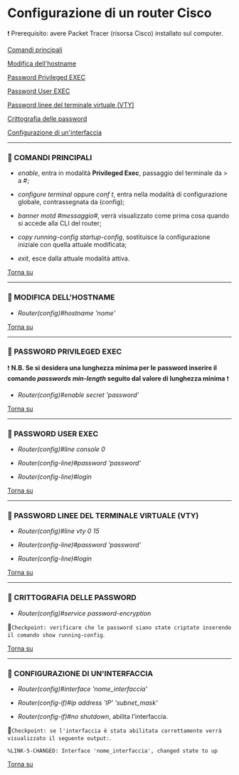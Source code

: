 # Configurazione di un router Cisco

❗ Prerequisito: avere Packet Tracer (risorsa Cisco) installato sul computer.

[Comandi principali](https://github.com/matteob2609/Router-Cisco/blob/main/README.md#ghost-comandi-principali)

[Modifica dell'hostname](https://github.com/matteob2609/Router-Cisco/blob/main/README.md#ghost-modifica-dellhostname)

[Password Privileged EXEC](https://github.com/matteob2609/Router-Cisco/blob/main/README.md#ghost-password-privileged-exec)

[Password User EXEC](https://github.com/matteob2609/Router-Cisco/blob/main/README.md#ghost-password-user-exec)

[Password linee del terminale virtuale (VTY)](https://github.com/matteob2609/Router-Cisco/blob/main/README.md#ghost-password-linee-del-terminale-virtuale-vty)

[Crittografia delle password](https://github.com/matteob2609/Router-Cisco/blob/main/README.md#ghost-crittografia-delle-password)

[Configurazione di un'interfaccia](https://github.com/matteob2609/Router-Cisco/blob/main/README.md#ghost-configurazione-di-uninterfaccia)

---

### :ghost: COMANDI PRINCIPALI

- _enable_, entra in modalità **Privileged Exec**, passaggio del terminale da > a #;

- _configure terminal_ oppure _conf t_, entra nella modalità di configurazione globale, contrassegnata da (config);

- _banner motd #messaggio#_, verrà visualizzato come prima cosa quando si accede alla CLI del router;

- _copy running-config startup-config_, sostituisce la configurazione iniziale con quella attuale modificata;

- _exit_, esce dalla attuale modalità attiva.

[Torna su](https://github.com/matteob2609/Router-Cisco/blob/main/README.md#configurazione-di-un-router-cisco)

---

### :ghost: MODIFICA DELL'HOSTNAME

- _Router(config)#hostname 'nome'_

[Torna su](https://github.com/matteob2609/Router-Cisco/blob/main/README.md#configurazione-di-un-router-cisco)

---

### :ghost: PASSWORD PRIVILEGED EXEC

:heavy_exclamation_mark: **N.B. Se si desidera una lunghezza minima per le password inserire il comando _passwords min-length_ seguito dal valore di lunghezza minima** :heavy_exclamation_mark:

- _Router(config)#enable secret 'password'_

[Torna su](https://github.com/matteob2609/Router-Cisco/blob/main/README.md#configurazione-di-un-router-cisco)

---

### :ghost: PASSWORD USER EXEC

- _Router(config)#line console 0_

- _Router(config-line)#password 'password'_

- _Router(config-line)#login_

[Torna su](https://github.com/matteob2609/Router-Cisco/blob/main/README.md#configurazione-di-un-router-cisco)

---

### :ghost: PASSWORD LINEE DEL TERMINALE VIRTUALE (VTY)

- _Router(config)#line vty 0 15_

- _Router(config-line)#password 'password'_

- _Router(config-line)#login_

[Torna su](https://github.com/matteob2609/Router-Cisco/blob/main/README.md#configurazione-di-un-router-cisco)

---

### :ghost: CRITTOGRAFIA DELLE PASSWORD

- _Router(config)#service password-encryption_

:pushpin:`Checkpoint: verificare che le password siano state criptate inserendo il comando show running-config`.

[Torna su](https://github.com/matteob2609/Router-Cisco/blob/main/README.md#configurazione-di-un-router-cisco)

---

### :ghost: CONFIGURAZIONE DI UN'INTERFACCIA

- _Router(config)#interface 'nome_interfaccia'_

- _Router(config-if)#ip address 'IP' 'subnet_mask'_

- _Router(config-if)#no shutdown_, abilita l'interfaccia.

:pushpin:`Checkpoint: se l'interfaccia è stata abilitata correttamente verrà visualizzato il seguente output:`.

    %LINK-5-CHANGED: Interface 'nome_interfaccia', changed state to up
    
[Torna su](https://github.com/matteob2609/Router-Cisco/blob/main/README.md#configurazione-di-un-router-cisco)
